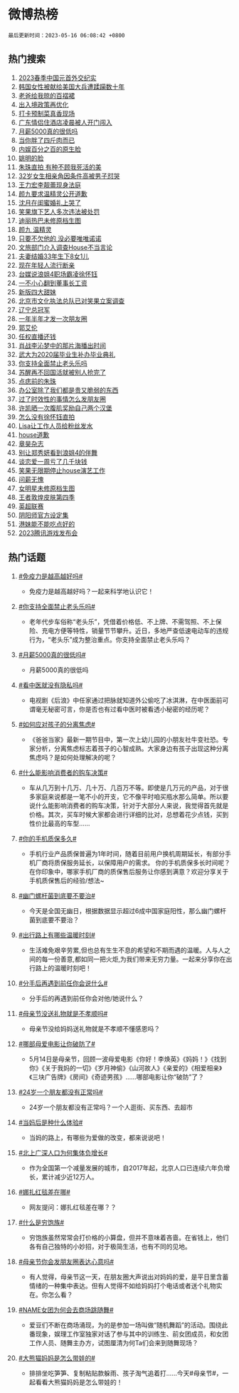 # 微博热榜

`最后更新时间：2023-05-16 06:08:42 +0800`

## 热门搜索

1. [2023春季中国元首外交纪实](https://m.weibo.cn/search?containerid=100103type%3D1%26t%3D10%26q%3D%232023%E6%98%A5%E5%AD%A3%E4%B8%AD%E5%9B%BD%E5%85%83%E9%A6%96%E5%A4%96%E4%BA%A4%E7%BA%AA%E5%AE%9E%23&stream_entry_id=51&isnewpage=1&extparam=seat%3D1%26pos%3D0%26dgr%3D0%26c_type%3D51%26stream_entry_id%3D51%26filter_type%3Drealtimehot%26cate%3D10103%26display_time%3D1684188521%26pre_seqid%3D1684188521049032671159&luicode=10000011&lfid=106003type%253D25%2526t%253D3%2526disable_hot%253D1%2526filter_type%253Drealtimehot)
1. [韩国女性被献给美国大兵遭蹂躏数十年](https://m.weibo.cn/search?containerid=100103type%3D1%26t%3D10%26q%3D%23%E9%9F%A9%E5%9B%BD%E5%A5%B3%E6%80%A7%E8%A2%AB%E7%8C%AE%E7%BB%99%E7%BE%8E%E5%9B%BD%E5%A4%A7%E5%85%B5%E9%81%AD%E8%B9%82%E8%BA%8F%E6%95%B0%E5%8D%81%E5%B9%B4%23&stream_entry_id=31&isnewpage=1&extparam=seat%3D1%26pos%3D0%26realpos%3D1%26c_type%3D31%26lcate%3D5001%26cate%3D5001%26q%3D%2523%25E9%259F%25A9%25E5%259B%25BD%25E5%25A5%25B3%25E6%2580%25A7%25E8%25A2%25AB%25E7%258C%25AE%25E7%25BB%2599%25E7%25BE%258E%25E5%259B%25BD%25E5%25A4%25A7%25E5%2585%25B5%25E9%2581%25AD%25E8%25B9%2582%25E8%25BA%258F%25E6%2595%25B0%25E5%258D%2581%25E5%25B9%25B4%2523%26dgr%3D0%26flag%3D2%26filter_type%3Drealtimehot%26band_rank%3D1%26stream_entry_id%3D31%26display_time%3D1684188521%26pre_seqid%3D1684188521049032671159&luicode=10000011&lfid=106003type%253D25%2526t%253D3%2526disable_hot%253D1%2526filter_type%253Drealtimehot)
1. [老爸给我晾的百褶裙](https://m.weibo.cn/search?containerid=100103type%3D1%26t%3D10%26q%3D%E8%80%81%E7%88%B8%E7%BB%99%E6%88%91%E6%99%BE%E7%9A%84%E7%99%BE%E8%A4%B6%E8%A3%99&stream_entry_id=31&isnewpage=1&extparam=seat%3D1%26pos%3D1%26realpos%3D2%26c_type%3D31%26lcate%3D5001%26cate%3D5001%26q%3D%25E8%2580%2581%25E7%2588%25B8%25E7%25BB%2599%25E6%2588%2591%25E6%2599%25BE%25E7%259A%2584%25E7%2599%25BE%25E8%25A4%25B6%25E8%25A3%2599%26dgr%3D0%26flag%3D2%26filter_type%3Drealtimehot%26band_rank%3D2%26stream_entry_id%3D31%26display_time%3D1684188521%26pre_seqid%3D1684188521049032671159&luicode=10000011&lfid=106003type%253D25%2526t%253D3%2526disable_hot%253D1%2526filter_type%253Drealtimehot)
1. [出入境政策再优化](https://m.weibo.cn/search?containerid=100103type%3D1%26t%3D10%26q%3D%23%E5%87%BA%E5%85%A5%E5%A2%83%E6%94%BF%E7%AD%96%E5%86%8D%E4%BC%98%E5%8C%96%23&stream_entry_id=31&isnewpage=1&extparam=seat%3D1%26pos%3D2%26realpos%3D3%26c_type%3D31%26lcate%3D5001%26cate%3D5001%26q%3D%2523%25E5%2587%25BA%25E5%2585%25A5%25E5%25A2%2583%25E6%2594%25BF%25E7%25AD%2596%25E5%2586%258D%25E4%25BC%2598%25E5%258C%2596%2523%26dgr%3D0%26flag%3D0%26filter_type%3Drealtimehot%26band_rank%3D3%26stream_entry_id%3D31%26display_time%3D1684188521%26pre_seqid%3D1684188521049032671159&luicode=10000011&lfid=106003type%253D25%2526t%253D3%2526disable_hot%253D1%2526filter_type%253Drealtimehot)
1. [打卡预制菜真香现场](https://m.weibo.cn/search?containerid=100103type%3D1%26t%3D10%26q%3D%23%E6%89%93%E5%8D%A1%E9%A2%84%E5%88%B6%E8%8F%9C%E7%9C%9F%E9%A6%99%E7%8E%B0%E5%9C%BA%23&stream_entry_id=31&isnewpage=1&extparam=seat%3D1%26pos%3D3%26stream_entry_id%3D31%26c_type%3D31%26lcate%3D5001%26adid%3D189165%26q%3D%2523%25E6%2589%2593%25E5%258D%25A1%25E9%25A2%2584%25E5%2588%25B6%25E8%258F%259C%25E7%259C%259F%25E9%25A6%2599%25E7%258E%25B0%25E5%259C%25BA%2523%26topic_ad%3D1%26cate%3D5001%26is_ad_pos%3D1%26dgr%3D0%26band_rank%3D4%26filter_type%3Drealtimehot%26display_time%3D1684188521%26pre_seqid%3D1684188521049032671159&luicode=10000011&lfid=106003type%253D25%2526t%253D3%2526disable_hot%253D1%2526filter_type%253Drealtimehot)
1. [广东情侣住酒店凌晨被人开门闯入](https://m.weibo.cn/search?containerid=100103type%3D1%26t%3D10%26q%3D%23%E5%B9%BF%E4%B8%9C%E6%83%85%E4%BE%A3%E4%BD%8F%E9%85%92%E5%BA%97%E5%87%8C%E6%99%A8%E8%A2%AB%E4%BA%BA%E5%BC%80%E9%97%A8%E9%97%AF%E5%85%A5%23&stream_entry_id=31&isnewpage=1&extparam=seat%3D1%26pos%3D4%26realpos%3D4%26c_type%3D31%26lcate%3D5001%26cate%3D5001%26q%3D%2523%25E5%25B9%25BF%25E4%25B8%259C%25E6%2583%2585%25E4%25BE%25A3%25E4%25BD%258F%25E9%2585%2592%25E5%25BA%2597%25E5%2587%258C%25E6%2599%25A8%25E8%25A2%25AB%25E4%25BA%25BA%25E5%25BC%2580%25E9%2597%25A8%25E9%2597%25AF%25E5%2585%25A5%2523%26dgr%3D0%26flag%3D0%26filter_type%3Drealtimehot%26band_rank%3D4%26stream_entry_id%3D31%26display_time%3D1684188521%26pre_seqid%3D1684188521049032671159&luicode=10000011&lfid=106003type%253D25%2526t%253D3%2526disable_hot%253D1%2526filter_type%253Drealtimehot)
1. [月薪5000真的很低吗](https://m.weibo.cn/search?containerid=100103type%3D1%26t%3D10%26q%3D%23%E6%9C%88%E8%96%AA5000%E7%9C%9F%E7%9A%84%E5%BE%88%E4%BD%8E%E5%90%97%23&stream_entry_id=31&isnewpage=1&extparam=seat%3D1%26pos%3D5%26realpos%3D5%26c_type%3D31%26lcate%3D5001%26cate%3D5001%26q%3D%2523%25E6%259C%2588%25E8%2596%25AA5000%25E7%259C%259F%25E7%259A%2584%25E5%25BE%2588%25E4%25BD%258E%25E5%2590%2597%2523%26dgr%3D0%26flag%3D0%26filter_type%3Drealtimehot%26band_rank%3D5%26stream_entry_id%3D31%26display_time%3D1684188521%26pre_seqid%3D1684188521049032671159&luicode=10000011&lfid=106003type%253D25%2526t%253D3%2526disable_hot%253D1%2526filter_type%253Drealtimehot)
1. [当你胖了四斤肉而已](https://m.weibo.cn/search?containerid=100103type%3D1%26t%3D10%26q%3D%23%E5%BD%93%E4%BD%A0%E8%83%96%E4%BA%86%E5%9B%9B%E6%96%A4%E8%82%89%E8%80%8C%E5%B7%B2%23&stream_entry_id=31&isnewpage=1&extparam=seat%3D1%26pos%3D6%26realpos%3D6%26c_type%3D31%26lcate%3D5001%26cate%3D5001%26q%3D%2523%25E5%25BD%2593%25E4%25BD%25A0%25E8%2583%2596%25E4%25BA%2586%25E5%259B%259B%25E6%2596%25A4%25E8%2582%2589%25E8%2580%258C%25E5%25B7%25B2%2523%26dgr%3D0%26flag%3D0%26filter_type%3Drealtimehot%26band_rank%3D6%26stream_entry_id%3D31%26display_time%3D1684188521%26pre_seqid%3D1684188521049032671159&luicode=10000011&lfid=106003type%253D25%2526t%253D3%2526disable_hot%253D1%2526filter_type%253Drealtimehot)
1. [内娱百分之百的原生脸](https://m.weibo.cn/search?containerid=100103type%3D1%26t%3D10%26q%3D%23%E5%86%85%E5%A8%B1%E7%99%BE%E5%88%86%E4%B9%8B%E7%99%BE%E7%9A%84%E5%8E%9F%E7%94%9F%E8%84%B8%23&stream_entry_id=31&isnewpage=1&extparam=seat%3D1%26pos%3D7%26realpos%3D7%26c_type%3D31%26lcate%3D5001%26cate%3D5001%26q%3D%2523%25E5%2586%2585%25E5%25A8%25B1%25E7%2599%25BE%25E5%2588%2586%25E4%25B9%258B%25E7%2599%25BE%25E7%259A%2584%25E5%258E%259F%25E7%2594%259F%25E8%2584%25B8%2523%26dgr%3D0%26flag%3D0%26filter_type%3Drealtimehot%26band_rank%3D7%26stream_entry_id%3D31%26display_time%3D1684188521%26pre_seqid%3D1684188521049032671159&luicode=10000011&lfid=106003type%253D25%2526t%253D3%2526disable_hot%253D1%2526filter_type%253Drealtimehot)
1. [姚明的脸](https://m.weibo.cn/search?containerid=100103type%3D1%26t%3D10%26q%3D%E5%A7%9A%E6%98%8E%E7%9A%84%E8%84%B8&stream_entry_id=31&isnewpage=1&extparam=seat%3D1%26pos%3D8%26realpos%3D8%26c_type%3D31%26lcate%3D5001%26cate%3D5001%26q%3D%25E5%25A7%259A%25E6%2598%258E%25E7%259A%2584%25E8%2584%25B8%26dgr%3D0%26flag%3D0%26filter_type%3Drealtimehot%26band_rank%3D8%26stream_entry_id%3D31%26display_time%3D1684188521%26pre_seqid%3D1684188521049032671159&luicode=10000011&lfid=106003type%253D25%2526t%253D3%2526disable_hot%253D1%2526filter_type%253Drealtimehot)
1. [朱珠直拍 有种不顾我死活的美](https://m.weibo.cn/search?containerid=100103type%3D1%26t%3D10%26q%3D%E6%9C%B1%E7%8F%A0%E7%9B%B4%E6%8B%8D+%E6%9C%89%E7%A7%8D%E4%B8%8D%E9%A1%BE%E6%88%91%E6%AD%BB%E6%B4%BB%E7%9A%84%E7%BE%8E&stream_entry_id=31&isnewpage=1&extparam=seat%3D1%26pos%3D9%26realpos%3D9%26c_type%3D31%26lcate%3D5001%26cate%3D5001%26q%3D%25E6%259C%25B1%25E7%258F%25A0%25E7%259B%25B4%25E6%258B%258D%2520%25E6%259C%2589%25E7%25A7%258D%25E4%25B8%258D%25E9%25A1%25BE%25E6%2588%2591%25E6%25AD%25BB%25E6%25B4%25BB%25E7%259A%2584%25E7%25BE%258E%26dgr%3D0%26flag%3D0%26filter_type%3Drealtimehot%26band_rank%3D9%26stream_entry_id%3D31%26display_time%3D1684188521%26pre_seqid%3D1684188521049032671159&luicode=10000011&lfid=106003type%253D25%2526t%253D3%2526disable_hot%253D1%2526filter_type%253Drealtimehot)
1. [32岁女生相亲角因条件高被男子怼哭](https://m.weibo.cn/search?containerid=100103type%3D1%26t%3D10%26q%3D%2332%E5%B2%81%E5%A5%B3%E7%94%9F%E7%9B%B8%E4%BA%B2%E8%A7%92%E5%9B%A0%E6%9D%A1%E4%BB%B6%E9%AB%98%E8%A2%AB%E7%94%B7%E5%AD%90%E6%80%BC%E5%93%AD%23&stream_entry_id=31&isnewpage=1&extparam=seat%3D1%26pos%3D10%26realpos%3D10%26c_type%3D31%26lcate%3D5001%26cate%3D5001%26q%3D%252332%25E5%25B2%2581%25E5%25A5%25B3%25E7%2594%259F%25E7%259B%25B8%25E4%25BA%25B2%25E8%25A7%2592%25E5%259B%25A0%25E6%259D%25A1%25E4%25BB%25B6%25E9%25AB%2598%25E8%25A2%25AB%25E7%2594%25B7%25E5%25AD%2590%25E6%2580%25BC%25E5%2593%25AD%2523%26dgr%3D0%26flag%3D0%26filter_type%3Drealtimehot%26band_rank%3D10%26stream_entry_id%3D31%26display_time%3D1684188521%26pre_seqid%3D1684188521049032671159&luicode=10000011&lfid=106003type%253D25%2526t%253D3%2526disable_hot%253D1%2526filter_type%253Drealtimehot)
1. [王力宏李靓蕾现身法庭](https://m.weibo.cn/search?containerid=100103type%3D1%26t%3D10%26q%3D%23%E7%8E%8B%E5%8A%9B%E5%AE%8F%E6%9D%8E%E9%9D%93%E8%95%BE%E7%8E%B0%E8%BA%AB%E6%B3%95%E5%BA%AD%23&stream_entry_id=31&isnewpage=1&extparam=seat%3D1%26pos%3D11%26realpos%3D11%26c_type%3D31%26lcate%3D5001%26cate%3D5001%26q%3D%2523%25E7%258E%258B%25E5%258A%259B%25E5%25AE%258F%25E6%259D%258E%25E9%259D%2593%25E8%2595%25BE%25E7%258E%25B0%25E8%25BA%25AB%25E6%25B3%2595%25E5%25BA%25AD%2523%26dgr%3D0%26flag%3D2%26filter_type%3Drealtimehot%26band_rank%3D11%26stream_entry_id%3D31%26display_time%3D1684188521%26pre_seqid%3D1684188521049032671159&luicode=10000011&lfid=106003type%253D25%2526t%253D3%2526disable_hot%253D1%2526filter_type%253Drealtimehot)
1. [颜九要求温精灵公开道歉](https://m.weibo.cn/search?containerid=100103type%3D1%26t%3D10%26q%3D%23%E9%A2%9C%E4%B9%9D%E8%A6%81%E6%B1%82%E6%B8%A9%E7%B2%BE%E7%81%B5%E5%85%AC%E5%BC%80%E9%81%93%E6%AD%89%23&stream_entry_id=31&isnewpage=1&extparam=seat%3D1%26pos%3D12%26realpos%3D12%26c_type%3D31%26lcate%3D5001%26cate%3D5001%26q%3D%2523%25E9%25A2%259C%25E4%25B9%259D%25E8%25A6%2581%25E6%25B1%2582%25E6%25B8%25A9%25E7%25B2%25BE%25E7%2581%25B5%25E5%2585%25AC%25E5%25BC%2580%25E9%2581%2593%25E6%25AD%2589%2523%26dgr%3D0%26flag%3D2%26filter_type%3Drealtimehot%26band_rank%3D12%26stream_entry_id%3D31%26display_time%3D1684188521%26pre_seqid%3D1684188521049032671159&luicode=10000011&lfid=106003type%253D25%2526t%253D3%2526disable_hot%253D1%2526filter_type%253Drealtimehot)
1. [沈月在闺蜜婚礼上哭了](https://m.weibo.cn/search?containerid=100103type%3D1%26t%3D10%26q%3D%23%E6%B2%88%E6%9C%88%E5%9C%A8%E9%97%BA%E8%9C%9C%E5%A9%9A%E7%A4%BC%E4%B8%8A%E5%93%AD%E4%BA%86%23&stream_entry_id=31&isnewpage=1&extparam=seat%3D1%26pos%3D13%26realpos%3D13%26c_type%3D31%26lcate%3D5001%26cate%3D5001%26q%3D%2523%25E6%25B2%2588%25E6%259C%2588%25E5%259C%25A8%25E9%2597%25BA%25E8%259C%259C%25E5%25A9%259A%25E7%25A4%25BC%25E4%25B8%258A%25E5%2593%25AD%25E4%25BA%2586%2523%26dgr%3D0%26flag%3D2%26filter_type%3Drealtimehot%26band_rank%3D13%26stream_entry_id%3D31%26display_time%3D1684188521%26pre_seqid%3D1684188521049032671159&luicode=10000011&lfid=106003type%253D25%2526t%253D3%2526disable_hot%253D1%2526filter_type%253Drealtimehot)
1. [笑果旗下艺人多次违法被处罚](https://m.weibo.cn/search?containerid=100103type%3D1%26t%3D10%26q%3D%23%E7%AC%91%E6%9E%9C%E6%97%97%E4%B8%8B%E8%89%BA%E4%BA%BA%E5%A4%9A%E6%AC%A1%E8%BF%9D%E6%B3%95%E8%A2%AB%E5%A4%84%E7%BD%9A%23&stream_entry_id=31&isnewpage=1&extparam=seat%3D1%26pos%3D14%26realpos%3D14%26c_type%3D31%26lcate%3D5001%26cate%3D5001%26q%3D%2523%25E7%25AC%2591%25E6%259E%259C%25E6%2597%2597%25E4%25B8%258B%25E8%2589%25BA%25E4%25BA%25BA%25E5%25A4%259A%25E6%25AC%25A1%25E8%25BF%259D%25E6%25B3%2595%25E8%25A2%25AB%25E5%25A4%2584%25E7%25BD%259A%2523%26dgr%3D0%26flag%3D2%26filter_type%3Drealtimehot%26band_rank%3D14%26stream_entry_id%3D31%26display_time%3D1684188521%26pre_seqid%3D1684188521049032671159&luicode=10000011&lfid=106003type%253D25%2526t%253D3%2526disable_hot%253D1%2526filter_type%253Drealtimehot)
1. [迪丽热巴未修原档生图](https://m.weibo.cn/search?containerid=100103type%3D1%26t%3D10%26q%3D%23%E8%BF%AA%E4%B8%BD%E7%83%AD%E5%B7%B4%E6%9C%AA%E4%BF%AE%E5%8E%9F%E6%A1%A3%E7%94%9F%E5%9B%BE%23&stream_entry_id=31&isnewpage=1&extparam=seat%3D1%26pos%3D15%26realpos%3D15%26c_type%3D31%26lcate%3D5001%26cate%3D5001%26q%3D%2523%25E8%25BF%25AA%25E4%25B8%25BD%25E7%2583%25AD%25E5%25B7%25B4%25E6%259C%25AA%25E4%25BF%25AE%25E5%258E%259F%25E6%25A1%25A3%25E7%2594%259F%25E5%259B%25BE%2523%26dgr%3D0%26flag%3D0%26filter_type%3Drealtimehot%26band_rank%3D15%26stream_entry_id%3D31%26display_time%3D1684188521%26pre_seqid%3D1684188521049032671159&luicode=10000011&lfid=106003type%253D25%2526t%253D3%2526disable_hot%253D1%2526filter_type%253Drealtimehot)
1. [颜九 温精灵](https://m.weibo.cn/search?containerid=100103type%3D1%26t%3D10%26q%3D%E9%A2%9C%E4%B9%9D+%E6%B8%A9%E7%B2%BE%E7%81%B5&stream_entry_id=31&isnewpage=1&extparam=seat%3D1%26pos%3D16%26realpos%3D16%26c_type%3D31%26lcate%3D5001%26cate%3D5001%26q%3D%25E9%25A2%259C%25E4%25B9%259D%2520%25E6%25B8%25A9%25E7%25B2%25BE%25E7%2581%25B5%26dgr%3D0%26flag%3D0%26filter_type%3Drealtimehot%26band_rank%3D16%26stream_entry_id%3D31%26display_time%3D1684188521%26pre_seqid%3D1684188521049032671159&luicode=10000011&lfid=106003type%253D25%2526t%253D3%2526disable_hot%253D1%2526filter_type%253Drealtimehot)
1. [只要不欠他的 没必要唯唯诺诺](https://m.weibo.cn/search?containerid=100103type%3D1%26t%3D10%26q%3D%E5%8F%AA%E8%A6%81%E4%B8%8D%E6%AC%A0%E4%BB%96%E7%9A%84+%E6%B2%A1%E5%BF%85%E8%A6%81%E5%94%AF%E5%94%AF%E8%AF%BA%E8%AF%BA&stream_entry_id=31&isnewpage=1&extparam=seat%3D1%26pos%3D17%26realpos%3D17%26c_type%3D31%26lcate%3D5001%26cate%3D5001%26q%3D%25E5%258F%25AA%25E8%25A6%2581%25E4%25B8%258D%25E6%25AC%25A0%25E4%25BB%2596%25E7%259A%2584%2520%25E6%25B2%25A1%25E5%25BF%2585%25E8%25A6%2581%25E5%2594%25AF%25E5%2594%25AF%25E8%25AF%25BA%25E8%25AF%25BA%26dgr%3D0%26flag%3D0%26filter_type%3Drealtimehot%26band_rank%3D17%26stream_entry_id%3D31%26display_time%3D1684188521%26pre_seqid%3D1684188521049032671159&luicode=10000011&lfid=106003type%253D25%2526t%253D3%2526disable_hot%253D1%2526filter_type%253Drealtimehot)
1. [文旅部门介入调查House不当言论](https://m.weibo.cn/search?containerid=100103type%3D1%26t%3D10%26q%3D%23%E6%96%87%E6%97%85%E9%83%A8%E9%97%A8%E4%BB%8B%E5%85%A5%E8%B0%83%E6%9F%A5House%E4%B8%8D%E5%BD%93%E8%A8%80%E8%AE%BA%23&stream_entry_id=31&isnewpage=1&extparam=seat%3D1%26pos%3D18%26realpos%3D18%26c_type%3D31%26lcate%3D5001%26cate%3D5001%26q%3D%2523%25E6%2596%2587%25E6%2597%2585%25E9%2583%25A8%25E9%2597%25A8%25E4%25BB%258B%25E5%2585%25A5%25E8%25B0%2583%25E6%259F%25A5House%25E4%25B8%258D%25E5%25BD%2593%25E8%25A8%2580%25E8%25AE%25BA%2523%26dgr%3D0%26flag%3D0%26filter_type%3Drealtimehot%26band_rank%3D18%26stream_entry_id%3D31%26display_time%3D1684188521%26pre_seqid%3D1684188521049032671159&luicode=10000011&lfid=106003type%253D25%2526t%253D3%2526disable_hot%253D1%2526filter_type%253Drealtimehot)
1. [夫妻结婚33年生下8女1儿](https://m.weibo.cn/search?containerid=100103type%3D1%26t%3D10%26q%3D%23%E5%A4%AB%E5%A6%BB%E7%BB%93%E5%A9%9A33%E5%B9%B4%E7%94%9F%E4%B8%8B8%E5%A5%B31%E5%84%BF%23&stream_entry_id=31&isnewpage=1&extparam=seat%3D1%26pos%3D19%26realpos%3D19%26c_type%3D31%26lcate%3D5001%26cate%3D5001%26q%3D%2523%25E5%25A4%25AB%25E5%25A6%25BB%25E7%25BB%2593%25E5%25A9%259A33%25E5%25B9%25B4%25E7%2594%259F%25E4%25B8%258B8%25E5%25A5%25B31%25E5%2584%25BF%2523%26dgr%3D0%26flag%3D0%26filter_type%3Drealtimehot%26band_rank%3D19%26stream_entry_id%3D31%26display_time%3D1684188521%26pre_seqid%3D1684188521049032671159&luicode=10000011&lfid=106003type%253D25%2526t%253D3%2526disable_hot%253D1%2526filter_type%253Drealtimehot)
1. [现在年轻人流行断亲](https://m.weibo.cn/search?containerid=100103type%3D1%26t%3D10%26q%3D%E7%8E%B0%E5%9C%A8%E5%B9%B4%E8%BD%BB%E4%BA%BA%E6%B5%81%E8%A1%8C%E6%96%AD%E4%BA%B2&stream_entry_id=31&isnewpage=1&extparam=seat%3D1%26pos%3D20%26realpos%3D20%26c_type%3D31%26lcate%3D5001%26cate%3D5001%26q%3D%25E7%258E%25B0%25E5%259C%25A8%25E5%25B9%25B4%25E8%25BD%25BB%25E4%25BA%25BA%25E6%25B5%2581%25E8%25A1%258C%25E6%2596%25AD%25E4%25BA%25B2%26dgr%3D0%26flag%3D0%26filter_type%3Drealtimehot%26band_rank%3D20%26stream_entry_id%3D31%26display_time%3D1684188521%26pre_seqid%3D1684188521049032671159&luicode=10000011&lfid=106003type%253D25%2526t%253D3%2526disable_hot%253D1%2526filter_type%253Drealtimehot)
1. [台媒说浪姐4职场霸凌徐怀钰](https://m.weibo.cn/search?containerid=100103type%3D1%26t%3D10%26q%3D%23%E5%8F%B0%E5%AA%92%E8%AF%B4%E6%B5%AA%E5%A7%904%E8%81%8C%E5%9C%BA%E9%9C%B8%E5%87%8C%E5%BE%90%E6%80%80%E9%92%B0%23&stream_entry_id=31&isnewpage=1&extparam=seat%3D1%26pos%3D21%26realpos%3D21%26c_type%3D31%26lcate%3D5001%26cate%3D5001%26q%3D%2523%25E5%258F%25B0%25E5%25AA%2592%25E8%25AF%25B4%25E6%25B5%25AA%25E5%25A7%25904%25E8%2581%258C%25E5%259C%25BA%25E9%259C%25B8%25E5%2587%258C%25E5%25BE%2590%25E6%2580%2580%25E9%2592%25B0%2523%26dgr%3D0%26flag%3D2%26filter_type%3Drealtimehot%26band_rank%3D21%26stream_entry_id%3D31%26display_time%3D1684188521%26pre_seqid%3D1684188521049032671159&luicode=10000011&lfid=106003type%253D25%2526t%253D3%2526disable_hot%253D1%2526filter_type%253Drealtimehot)
1. [一不小心翻到董事长工资](https://m.weibo.cn/search?containerid=100103type%3D1%26t%3D10%26q%3D%23%E4%B8%80%E4%B8%8D%E5%B0%8F%E5%BF%83%E7%BF%BB%E5%88%B0%E8%91%A3%E4%BA%8B%E9%95%BF%E5%B7%A5%E8%B5%84%23&stream_entry_id=31&isnewpage=1&extparam=seat%3D1%26pos%3D22%26realpos%3D22%26c_type%3D31%26lcate%3D5001%26cate%3D5001%26q%3D%2523%25E4%25B8%2580%25E4%25B8%258D%25E5%25B0%258F%25E5%25BF%2583%25E7%25BF%25BB%25E5%2588%25B0%25E8%2591%25A3%25E4%25BA%258B%25E9%2595%25BF%25E5%25B7%25A5%25E8%25B5%2584%2523%26dgr%3D0%26flag%3D0%26filter_type%3Drealtimehot%26band_rank%3D22%26stream_entry_id%3D31%26display_time%3D1684188521%26pre_seqid%3D1684188521049032671159&luicode=10000011&lfid=106003type%253D25%2526t%253D3%2526disable_hot%253D1%2526filter_type%253Drealtimehot)
1. [新版四大甜妹](https://m.weibo.cn/search?containerid=100103type%3D1%26t%3D10%26q%3D%23%E6%96%B0%E7%89%88%E5%9B%9B%E5%A4%A7%E7%94%9C%E5%A6%B9%23&stream_entry_id=31&isnewpage=1&extparam=seat%3D1%26pos%3D23%26realpos%3D23%26c_type%3D31%26lcate%3D5001%26cate%3D5001%26q%3D%2523%25E6%2596%25B0%25E7%2589%2588%25E5%259B%259B%25E5%25A4%25A7%25E7%2594%259C%25E5%25A6%25B9%2523%26dgr%3D0%26flag%3D0%26filter_type%3Drealtimehot%26band_rank%3D23%26stream_entry_id%3D31%26display_time%3D1684188521%26pre_seqid%3D1684188521049032671159&luicode=10000011&lfid=106003type%253D25%2526t%253D3%2526disable_hot%253D1%2526filter_type%253Drealtimehot)
1. [北京市文化执法总队已对笑果立案调查](https://m.weibo.cn/search?containerid=100103type%3D1%26t%3D10%26q%3D%23%E5%8C%97%E4%BA%AC%E5%B8%82%E6%96%87%E5%8C%96%E6%89%A7%E6%B3%95%E6%80%BB%E9%98%9F%E5%B7%B2%E5%AF%B9%E7%AC%91%E6%9E%9C%E7%AB%8B%E6%A1%88%E8%B0%83%E6%9F%A5%23&stream_entry_id=31&isnewpage=1&extparam=seat%3D1%26pos%3D24%26realpos%3D24%26c_type%3D31%26lcate%3D5001%26cate%3D5001%26q%3D%2523%25E5%258C%2597%25E4%25BA%25AC%25E5%25B8%2582%25E6%2596%2587%25E5%258C%2596%25E6%2589%25A7%25E6%25B3%2595%25E6%2580%25BB%25E9%2598%259F%25E5%25B7%25B2%25E5%25AF%25B9%25E7%25AC%2591%25E6%259E%259C%25E7%25AB%258B%25E6%25A1%2588%25E8%25B0%2583%25E6%259F%25A5%2523%26dgr%3D0%26flag%3D0%26filter_type%3Drealtimehot%26band_rank%3D24%26stream_entry_id%3D31%26display_time%3D1684188521%26pre_seqid%3D1684188521049032671159&luicode=10000011&lfid=106003type%253D25%2526t%253D3%2526disable_hot%253D1%2526filter_type%253Drealtimehot)
1. [辽宁总冠军](https://m.weibo.cn/search?containerid=100103type%3D1%26t%3D10%26q%3D%23%E8%BE%BD%E5%AE%81%E6%80%BB%E5%86%A0%E5%86%9B%23&stream_entry_id=31&isnewpage=1&extparam=seat%3D1%26pos%3D25%26realpos%3D25%26c_type%3D31%26lcate%3D5001%26cate%3D5001%26q%3D%2523%25E8%25BE%25BD%25E5%25AE%2581%25E6%2580%25BB%25E5%2586%25A0%25E5%2586%259B%2523%26dgr%3D0%26flag%3D0%26filter_type%3Drealtimehot%26band_rank%3D25%26stream_entry_id%3D31%26display_time%3D1684188521%26pre_seqid%3D1684188521049032671159&luicode=10000011&lfid=106003type%253D25%2526t%253D3%2526disable_hot%253D1%2526filter_type%253Drealtimehot)
1. [一年半年才发一次朋友圈](https://m.weibo.cn/search?containerid=100103type%3D1%26t%3D10%26q%3D%23%E4%B8%80%E5%B9%B4%E5%8D%8A%E5%B9%B4%E6%89%8D%E5%8F%91%E4%B8%80%E6%AC%A1%E6%9C%8B%E5%8F%8B%E5%9C%88%23&stream_entry_id=31&isnewpage=1&extparam=seat%3D1%26pos%3D26%26realpos%3D26%26c_type%3D31%26lcate%3D5001%26cate%3D5001%26q%3D%2523%25E4%25B8%2580%25E5%25B9%25B4%25E5%258D%258A%25E5%25B9%25B4%25E6%2589%258D%25E5%258F%2591%25E4%25B8%2580%25E6%25AC%25A1%25E6%259C%258B%25E5%258F%258B%25E5%259C%2588%2523%26dgr%3D0%26flag%3D0%26filter_type%3Drealtimehot%26band_rank%3D26%26stream_entry_id%3D31%26display_time%3D1684188521%26pre_seqid%3D1684188521049032671159&luicode=10000011&lfid=106003type%253D25%2526t%253D3%2526disable_hot%253D1%2526filter_type%253Drealtimehot)
1. [郭艾伦](https://m.weibo.cn/search?containerid=100103type%3D1%26t%3D10%26q%3D%E9%83%AD%E8%89%BE%E4%BC%A6&stream_entry_id=31&isnewpage=1&extparam=seat%3D1%26pos%3D27%26realpos%3D27%26c_type%3D31%26lcate%3D5001%26cate%3D5001%26q%3D%25E9%2583%25AD%25E8%2589%25BE%25E4%25BC%25A6%26dgr%3D0%26flag%3D0%26filter_type%3Drealtimehot%26band_rank%3D27%26stream_entry_id%3D31%26display_time%3D1684188521%26pre_seqid%3D1684188521049032671159&luicode=10000011&lfid=106003type%253D25%2526t%253D3%2526disable_hot%253D1%2526filter_type%253Drealtimehot)
1. [任权直播还钱](https://m.weibo.cn/search?containerid=100103type%3D1%26t%3D10%26q%3D%E4%BB%BB%E6%9D%83%E7%9B%B4%E6%92%AD%E8%BF%98%E9%92%B1&stream_entry_id=31&isnewpage=1&extparam=seat%3D1%26pos%3D28%26realpos%3D28%26c_type%3D31%26lcate%3D5001%26cate%3D5001%26q%3D%25E4%25BB%25BB%25E6%259D%2583%25E7%259B%25B4%25E6%2592%25AD%25E8%25BF%2598%25E9%2592%25B1%26dgr%3D0%26flag%3D0%26filter_type%3Drealtimehot%26band_rank%3D28%26stream_entry_id%3D31%26display_time%3D1684188521%26pre_seqid%3D1684188521049032671159&luicode=10000011&lfid=106003type%253D25%2526t%253D3%2526disable_hot%253D1%2526filter_type%253Drealtimehot)
1. [肖战李沁梦中的那片海播出时间](https://m.weibo.cn/search?containerid=100103type%3D1%26t%3D10%26q%3D%23%E8%82%96%E6%88%98%E6%9D%8E%E6%B2%81%E6%A2%A6%E4%B8%AD%E7%9A%84%E9%82%A3%E7%89%87%E6%B5%B7%E6%92%AD%E5%87%BA%E6%97%B6%E9%97%B4%23&stream_entry_id=31&isnewpage=1&extparam=seat%3D1%26pos%3D29%26realpos%3D29%26c_type%3D31%26lcate%3D5001%26cate%3D5001%26q%3D%2523%25E8%2582%2596%25E6%2588%2598%25E6%259D%258E%25E6%25B2%2581%25E6%25A2%25A6%25E4%25B8%25AD%25E7%259A%2584%25E9%2582%25A3%25E7%2589%2587%25E6%25B5%25B7%25E6%2592%25AD%25E5%2587%25BA%25E6%2597%25B6%25E9%2597%25B4%2523%26dgr%3D0%26flag%3D0%26filter_type%3Drealtimehot%26band_rank%3D29%26stream_entry_id%3D31%26display_time%3D1684188521%26pre_seqid%3D1684188521049032671159&luicode=10000011&lfid=106003type%253D25%2526t%253D3%2526disable_hot%253D1%2526filter_type%253Drealtimehot)
1. [武大为2020届毕业生补办毕业典礼](https://m.weibo.cn/search?containerid=100103type%3D1%26t%3D10%26q%3D%23%E6%AD%A6%E5%A4%A7%E4%B8%BA2020%E5%B1%8A%E6%AF%95%E4%B8%9A%E7%94%9F%E8%A1%A5%E5%8A%9E%E6%AF%95%E4%B8%9A%E5%85%B8%E7%A4%BC%23&stream_entry_id=31&isnewpage=1&extparam=seat%3D1%26pos%3D30%26realpos%3D30%26c_type%3D31%26lcate%3D5001%26cate%3D5001%26q%3D%2523%25E6%25AD%25A6%25E5%25A4%25A7%25E4%25B8%25BA2020%25E5%25B1%258A%25E6%25AF%2595%25E4%25B8%259A%25E7%2594%259F%25E8%25A1%25A5%25E5%258A%259E%25E6%25AF%2595%25E4%25B8%259A%25E5%2585%25B8%25E7%25A4%25BC%2523%26dgr%3D0%26flag%3D0%26filter_type%3Drealtimehot%26band_rank%3D30%26stream_entry_id%3D31%26display_time%3D1684188521%26pre_seqid%3D1684188521049032671159&luicode=10000011&lfid=106003type%253D25%2526t%253D3%2526disable_hot%253D1%2526filter_type%253Drealtimehot)
1. [你支持全面禁止老头乐吗](https://m.weibo.cn/search?containerid=100103type%3D1%26t%3D10%26q%3D%23%E4%BD%A0%E6%94%AF%E6%8C%81%E5%85%A8%E9%9D%A2%E7%A6%81%E6%AD%A2%E8%80%81%E5%A4%B4%E4%B9%90%E5%90%97%23&stream_entry_id=31&isnewpage=1&extparam=seat%3D1%26pos%3D31%26realpos%3D31%26c_type%3D31%26lcate%3D5001%26cate%3D5001%26q%3D%2523%25E4%25BD%25A0%25E6%2594%25AF%25E6%258C%2581%25E5%2585%25A8%25E9%259D%25A2%25E7%25A6%2581%25E6%25AD%25A2%25E8%2580%2581%25E5%25A4%25B4%25E4%25B9%2590%25E5%2590%2597%2523%26dgr%3D0%26flag%3D0%26filter_type%3Drealtimehot%26band_rank%3D31%26stream_entry_id%3D31%26display_time%3D1684188521%26pre_seqid%3D1684188521049032671159&luicode=10000011&lfid=106003type%253D25%2526t%253D3%2526disable_hot%253D1%2526filter_type%253Drealtimehot)
1. [苏醒再不回国活就被别人抢完了](https://m.weibo.cn/search?containerid=100103type%3D1%26t%3D10%26q%3D%23%E8%8B%8F%E9%86%92%E5%86%8D%E4%B8%8D%E5%9B%9E%E5%9B%BD%E6%B4%BB%E5%B0%B1%E8%A2%AB%E5%88%AB%E4%BA%BA%E6%8A%A2%E5%AE%8C%E4%BA%86%23&stream_entry_id=31&isnewpage=1&extparam=seat%3D1%26pos%3D32%26realpos%3D32%26c_type%3D31%26lcate%3D5001%26cate%3D5001%26q%3D%2523%25E8%258B%258F%25E9%2586%2592%25E5%2586%258D%25E4%25B8%258D%25E5%259B%259E%25E5%259B%25BD%25E6%25B4%25BB%25E5%25B0%25B1%25E8%25A2%25AB%25E5%2588%25AB%25E4%25BA%25BA%25E6%258A%25A2%25E5%25AE%258C%25E4%25BA%2586%2523%26dgr%3D0%26flag%3D0%26filter_type%3Drealtimehot%26band_rank%3D32%26stream_entry_id%3D31%26display_time%3D1684188521%26pre_seqid%3D1684188521049032671159&luicode=10000011&lfid=106003type%253D25%2526t%253D3%2526disable_hot%253D1%2526filter_type%253Drealtimehot)
1. [点痣前的朱珠](https://m.weibo.cn/search?containerid=100103type%3D1%26t%3D10%26q%3D%23%E7%82%B9%E7%97%A3%E5%89%8D%E7%9A%84%E6%9C%B1%E7%8F%A0%23&stream_entry_id=31&isnewpage=1&extparam=seat%3D1%26pos%3D33%26realpos%3D33%26c_type%3D31%26lcate%3D5001%26cate%3D5001%26q%3D%2523%25E7%2582%25B9%25E7%2597%25A3%25E5%2589%258D%25E7%259A%2584%25E6%259C%25B1%25E7%258F%25A0%2523%26dgr%3D0%26flag%3D0%26filter_type%3Drealtimehot%26band_rank%3D33%26stream_entry_id%3D31%26display_time%3D1684188521%26pre_seqid%3D1684188521049032671159&luicode=10000011&lfid=106003type%253D25%2526t%253D3%2526disable_hot%253D1%2526filter_type%253Drealtimehot)
1. [办公室除了我们都是贵又脆弱的东西](https://m.weibo.cn/search?containerid=100103type%3D1%26t%3D10%26q%3D%E5%8A%9E%E5%85%AC%E5%AE%A4%E9%99%A4%E4%BA%86%E6%88%91%E4%BB%AC%E9%83%BD%E6%98%AF%E8%B4%B5%E5%8F%88%E8%84%86%E5%BC%B1%E7%9A%84%E4%B8%9C%E8%A5%BF&stream_entry_id=31&isnewpage=1&extparam=seat%3D1%26pos%3D34%26realpos%3D34%26c_type%3D31%26lcate%3D5001%26cate%3D5001%26q%3D%25E5%258A%259E%25E5%2585%25AC%25E5%25AE%25A4%25E9%2599%25A4%25E4%25BA%2586%25E6%2588%2591%25E4%25BB%25AC%25E9%2583%25BD%25E6%2598%25AF%25E8%25B4%25B5%25E5%258F%2588%25E8%2584%2586%25E5%25BC%25B1%25E7%259A%2584%25E4%25B8%259C%25E8%25A5%25BF%26dgr%3D0%26flag%3D0%26filter_type%3Drealtimehot%26band_rank%3D34%26stream_entry_id%3D31%26display_time%3D1684188521%26pre_seqid%3D1684188521049032671159&luicode=10000011&lfid=106003type%253D25%2526t%253D3%2526disable_hot%253D1%2526filter_type%253Drealtimehot)
1. [过了时效性的事情怎么发朋友圈](https://m.weibo.cn/search?containerid=100103type%3D1%26t%3D10%26q%3D%E8%BF%87%E4%BA%86%E6%97%B6%E6%95%88%E6%80%A7%E7%9A%84%E4%BA%8B%E6%83%85%E6%80%8E%E4%B9%88%E5%8F%91%E6%9C%8B%E5%8F%8B%E5%9C%88&stream_entry_id=31&isnewpage=1&extparam=seat%3D1%26pos%3D35%26realpos%3D35%26c_type%3D31%26lcate%3D5001%26cate%3D5001%26q%3D%25E8%25BF%2587%25E4%25BA%2586%25E6%2597%25B6%25E6%2595%2588%25E6%2580%25A7%25E7%259A%2584%25E4%25BA%258B%25E6%2583%2585%25E6%2580%258E%25E4%25B9%2588%25E5%258F%2591%25E6%259C%258B%25E5%258F%258B%25E5%259C%2588%26dgr%3D0%26flag%3D0%26filter_type%3Drealtimehot%26band_rank%3D35%26stream_entry_id%3D31%26display_time%3D1684188521%26pre_seqid%3D1684188521049032671159&luicode=10000011&lfid=106003type%253D25%2526t%253D3%2526disable_hot%253D1%2526filter_type%253Drealtimehot)
1. [许凯晒一次腹肌奖励自己两个汉堡](https://m.weibo.cn/search?containerid=100103type%3D1%26t%3D10%26q%3D%23%E8%AE%B8%E5%87%AF%E6%99%92%E4%B8%80%E6%AC%A1%E8%85%B9%E8%82%8C%E5%A5%96%E5%8A%B1%E8%87%AA%E5%B7%B1%E4%B8%A4%E4%B8%AA%E6%B1%89%E5%A0%A1%23&stream_entry_id=31&isnewpage=1&extparam=seat%3D1%26pos%3D36%26realpos%3D36%26c_type%3D31%26lcate%3D5001%26cate%3D5001%26q%3D%2523%25E8%25AE%25B8%25E5%2587%25AF%25E6%2599%2592%25E4%25B8%2580%25E6%25AC%25A1%25E8%2585%25B9%25E8%2582%258C%25E5%25A5%2596%25E5%258A%25B1%25E8%2587%25AA%25E5%25B7%25B1%25E4%25B8%25A4%25E4%25B8%25AA%25E6%25B1%2589%25E5%25A0%25A1%2523%26dgr%3D0%26flag%3D0%26filter_type%3Drealtimehot%26band_rank%3D36%26stream_entry_id%3D31%26display_time%3D1684188521%26pre_seqid%3D1684188521049032671159&luicode=10000011&lfid=106003type%253D25%2526t%253D3%2526disable_hot%253D1%2526filter_type%253Drealtimehot)
1. [怎么没有徐怀钰直拍](https://m.weibo.cn/search?containerid=100103type%3D1%26t%3D10%26q%3D%E6%80%8E%E4%B9%88%E6%B2%A1%E6%9C%89%E5%BE%90%E6%80%80%E9%92%B0%E7%9B%B4%E6%8B%8D&stream_entry_id=31&isnewpage=1&extparam=seat%3D1%26pos%3D37%26realpos%3D37%26c_type%3D31%26lcate%3D5001%26cate%3D5001%26q%3D%25E6%2580%258E%25E4%25B9%2588%25E6%25B2%25A1%25E6%259C%2589%25E5%25BE%2590%25E6%2580%2580%25E9%2592%25B0%25E7%259B%25B4%25E6%258B%258D%26dgr%3D0%26flag%3D0%26filter_type%3Drealtimehot%26band_rank%3D37%26stream_entry_id%3D31%26display_time%3D1684188521%26pre_seqid%3D1684188521049032671159&luicode=10000011&lfid=106003type%253D25%2526t%253D3%2526disable_hot%253D1%2526filter_type%253Drealtimehot)
1. [Lisa让工作人员给粉丝发水](https://m.weibo.cn/search?containerid=100103type%3D1%26t%3D10%26q%3D%23Lisa%E8%AE%A9%E5%B7%A5%E4%BD%9C%E4%BA%BA%E5%91%98%E7%BB%99%E7%B2%89%E4%B8%9D%E5%8F%91%E6%B0%B4%23&stream_entry_id=31&isnewpage=1&extparam=seat%3D1%26pos%3D38%26realpos%3D38%26c_type%3D31%26lcate%3D5001%26cate%3D5001%26q%3D%2523Lisa%25E8%25AE%25A9%25E5%25B7%25A5%25E4%25BD%259C%25E4%25BA%25BA%25E5%2591%2598%25E7%25BB%2599%25E7%25B2%2589%25E4%25B8%259D%25E5%258F%2591%25E6%25B0%25B4%2523%26dgr%3D0%26flag%3D0%26filter_type%3Drealtimehot%26band_rank%3D38%26stream_entry_id%3D31%26display_time%3D1684188521%26pre_seqid%3D1684188521049032671159&luicode=10000011&lfid=106003type%253D25%2526t%253D3%2526disable_hot%253D1%2526filter_type%253Drealtimehot)
1. [house道歉](https://m.weibo.cn/search?containerid=100103type%3D1%26t%3D10%26q%3D%23house%E9%81%93%E6%AD%89%23&stream_entry_id=31&isnewpage=1&extparam=seat%3D1%26pos%3D39%26realpos%3D39%26c_type%3D31%26lcate%3D5001%26cate%3D5001%26q%3D%2523house%25E9%2581%2593%25E6%25AD%2589%2523%26dgr%3D0%26flag%3D0%26filter_type%3Drealtimehot%26band_rank%3D39%26stream_entry_id%3D31%26display_time%3D1684188521%26pre_seqid%3D1684188521049032671159&luicode=10000011&lfid=106003type%253D25%2526t%253D3%2526disable_hot%253D1%2526filter_type%253Drealtimehot)
1. [章昊杂志](https://m.weibo.cn/search?containerid=100103type%3D1%26t%3D10%26q%3D%E7%AB%A0%E6%98%8A%E6%9D%82%E5%BF%97&stream_entry_id=31&isnewpage=1&extparam=seat%3D1%26pos%3D40%26realpos%3D40%26c_type%3D31%26lcate%3D5001%26cate%3D5001%26q%3D%25E7%25AB%25A0%25E6%2598%258A%25E6%259D%2582%25E5%25BF%2597%26dgr%3D0%26flag%3D0%26filter_type%3Drealtimehot%26band_rank%3D40%26stream_entry_id%3D31%26display_time%3D1684188521%26pre_seqid%3D1684188521049032671159&luicode=10000011&lfid=106003type%253D25%2526t%253D3%2526disable_hot%253D1%2526filter_type%253Drealtimehot)
1. [别让郑秀妍看到浪姐4的伴舞](https://m.weibo.cn/search?containerid=100103type%3D1%26t%3D10%26q%3D%23%E5%88%AB%E8%AE%A9%E9%83%91%E7%A7%80%E5%A6%8D%E7%9C%8B%E5%88%B0%E6%B5%AA%E5%A7%904%E7%9A%84%E4%BC%B4%E8%88%9E%23&stream_entry_id=31&isnewpage=1&extparam=seat%3D1%26pos%3D41%26realpos%3D41%26c_type%3D31%26lcate%3D5001%26cate%3D5001%26q%3D%2523%25E5%2588%25AB%25E8%25AE%25A9%25E9%2583%2591%25E7%25A7%2580%25E5%25A6%258D%25E7%259C%258B%25E5%2588%25B0%25E6%25B5%25AA%25E5%25A7%25904%25E7%259A%2584%25E4%25BC%25B4%25E8%2588%259E%2523%26dgr%3D0%26flag%3D0%26filter_type%3Drealtimehot%26band_rank%3D41%26stream_entry_id%3D31%26display_time%3D1684188521%26pre_seqid%3D1684188521049032671159&luicode=10000011&lfid=106003type%253D25%2526t%253D3%2526disable_hot%253D1%2526filter_type%253Drealtimehot)
1. [谈恋爱一周亏了几千块钱](https://m.weibo.cn/search?containerid=100103type%3D1%26t%3D10%26q%3D%23%E8%B0%88%E6%81%8B%E7%88%B1%E4%B8%80%E5%91%A8%E4%BA%8F%E4%BA%86%E5%87%A0%E5%8D%83%E5%9D%97%E9%92%B1%23&stream_entry_id=31&isnewpage=1&extparam=seat%3D1%26pos%3D42%26realpos%3D42%26c_type%3D31%26lcate%3D5001%26cate%3D5001%26q%3D%2523%25E8%25B0%2588%25E6%2581%258B%25E7%2588%25B1%25E4%25B8%2580%25E5%2591%25A8%25E4%25BA%258F%25E4%25BA%2586%25E5%2587%25A0%25E5%258D%2583%25E5%259D%2597%25E9%2592%25B1%2523%26dgr%3D0%26flag%3D0%26filter_type%3Drealtimehot%26band_rank%3D42%26stream_entry_id%3D31%26display_time%3D1684188521%26pre_seqid%3D1684188521049032671159&luicode=10000011&lfid=106003type%253D25%2526t%253D3%2526disable_hot%253D1%2526filter_type%253Drealtimehot)
1. [笑果无限期停止house演艺工作](https://m.weibo.cn/search?containerid=100103type%3D1%26t%3D10%26q%3D%23%E7%AC%91%E6%9E%9C%E6%97%A0%E9%99%90%E6%9C%9F%E5%81%9C%E6%AD%A2house%E6%BC%94%E8%89%BA%E5%B7%A5%E4%BD%9C%23&stream_entry_id=31&isnewpage=1&extparam=seat%3D1%26pos%3D43%26realpos%3D43%26c_type%3D31%26lcate%3D5001%26cate%3D5001%26q%3D%2523%25E7%25AC%2591%25E6%259E%259C%25E6%2597%25A0%25E9%2599%2590%25E6%259C%259F%25E5%2581%259C%25E6%25AD%25A2house%25E6%25BC%2594%25E8%2589%25BA%25E5%25B7%25A5%25E4%25BD%259C%2523%26dgr%3D0%26flag%3D0%26filter_type%3Drealtimehot%26band_rank%3D43%26stream_entry_id%3D31%26display_time%3D1684188521%26pre_seqid%3D1684188521049032671159&luicode=10000011&lfid=106003type%253D25%2526t%253D3%2526disable_hot%253D1%2526filter_type%253Drealtimehot)
1. [问薪无愧](https://m.weibo.cn/search?containerid=100103type%3D1%26t%3D10%26q%3D%E9%97%AE%E8%96%AA%E6%97%A0%E6%84%A7&stream_entry_id=31&isnewpage=1&extparam=seat%3D1%26pos%3D44%26realpos%3D44%26c_type%3D31%26lcate%3D5001%26cate%3D5001%26q%3D%25E9%2597%25AE%25E8%2596%25AA%25E6%2597%25A0%25E6%2584%25A7%26dgr%3D0%26flag%3D0%26filter_type%3Drealtimehot%26band_rank%3D44%26stream_entry_id%3D31%26display_time%3D1684188521%26pre_seqid%3D1684188521049032671159&luicode=10000011&lfid=106003type%253D25%2526t%253D3%2526disable_hot%253D1%2526filter_type%253Drealtimehot)
1. [女明星未修原档生图](https://m.weibo.cn/search?containerid=100103type%3D1%26t%3D10%26q%3D%23%E5%A5%B3%E6%98%8E%E6%98%9F%E6%9C%AA%E4%BF%AE%E5%8E%9F%E6%A1%A3%E7%94%9F%E5%9B%BE%23&stream_entry_id=31&isnewpage=1&extparam=seat%3D1%26pos%3D45%26realpos%3D45%26c_type%3D31%26lcate%3D5001%26cate%3D5001%26q%3D%2523%25E5%25A5%25B3%25E6%2598%258E%25E6%2598%259F%25E6%259C%25AA%25E4%25BF%25AE%25E5%258E%259F%25E6%25A1%25A3%25E7%2594%259F%25E5%259B%25BE%2523%26dgr%3D0%26flag%3D0%26filter_type%3Drealtimehot%26band_rank%3D45%26stream_entry_id%3D31%26display_time%3D1684188521%26pre_seqid%3D1684188521049032671159&luicode=10000011&lfid=106003type%253D25%2526t%253D3%2526disable_hot%253D1%2526filter_type%253Drealtimehot)
1. [王者敦煌皮肤第四季](https://m.weibo.cn/search?containerid=100103type%3D1%26t%3D10%26q%3D%23%E7%8E%8B%E8%80%85%E6%95%A6%E7%85%8C%E7%9A%AE%E8%82%A4%E7%AC%AC%E5%9B%9B%E5%AD%A3%23&stream_entry_id=31&isnewpage=1&extparam=seat%3D1%26pos%3D46%26realpos%3D46%26c_type%3D31%26lcate%3D5001%26cate%3D5001%26q%3D%2523%25E7%258E%258B%25E8%2580%2585%25E6%2595%25A6%25E7%2585%258C%25E7%259A%25AE%25E8%2582%25A4%25E7%25AC%25AC%25E5%259B%259B%25E5%25AD%25A3%2523%26dgr%3D0%26flag%3D0%26filter_type%3Drealtimehot%26band_rank%3D46%26stream_entry_id%3D31%26display_time%3D1684188521%26pre_seqid%3D1684188521049032671159&luicode=10000011&lfid=106003type%253D25%2526t%253D3%2526disable_hot%253D1%2526filter_type%253Drealtimehot)
1. [英超联赛](https://m.weibo.cn/search?containerid=100103type%3D1%26t%3D10%26q%3D%E8%8B%B1%E8%B6%85%E8%81%94%E8%B5%9B&stream_entry_id=31&isnewpage=1&extparam=seat%3D1%26pos%3D47%26realpos%3D47%26c_type%3D31%26lcate%3D5001%26cate%3D5001%26q%3D%25E8%258B%25B1%25E8%25B6%2585%25E8%2581%2594%25E8%25B5%259B%26dgr%3D0%26flag%3D0%26filter_type%3Drealtimehot%26band_rank%3D47%26stream_entry_id%3D31%26display_time%3D1684188521%26pre_seqid%3D1684188521049032671159&luicode=10000011&lfid=106003type%253D25%2526t%253D3%2526disable_hot%253D1%2526filter_type%253Drealtimehot)
1. [阴阳师官方设定集](https://m.weibo.cn/search?containerid=100103type%3D1%26t%3D10%26q%3D%23%E9%98%B4%E9%98%B3%E5%B8%88%E5%AE%98%E6%96%B9%E8%AE%BE%E5%AE%9A%E9%9B%86%23&stream_entry_id=31&isnewpage=1&extparam=seat%3D1%26pos%3D48%26realpos%3D48%26c_type%3D31%26lcate%3D5001%26cate%3D5001%26q%3D%2523%25E9%2598%25B4%25E9%2598%25B3%25E5%25B8%2588%25E5%25AE%2598%25E6%2596%25B9%25E8%25AE%25BE%25E5%25AE%259A%25E9%259B%2586%2523%26dgr%3D0%26flag%3D0%26filter_type%3Drealtimehot%26band_rank%3D48%26stream_entry_id%3D31%26display_time%3D1684188521%26pre_seqid%3D1684188521049032671159&luicode=10000011&lfid=106003type%253D25%2526t%253D3%2526disable_hot%253D1%2526filter_type%253Drealtimehot)
1. [港妹能不能吃点好的](https://m.weibo.cn/search?containerid=100103type%3D1%26t%3D10%26q%3D%23%E6%B8%AF%E5%A6%B9%E8%83%BD%E4%B8%8D%E8%83%BD%E5%90%83%E7%82%B9%E5%A5%BD%E7%9A%84%23&stream_entry_id=31&isnewpage=1&extparam=seat%3D1%26pos%3D49%26realpos%3D49%26c_type%3D31%26lcate%3D5001%26cate%3D5001%26q%3D%2523%25E6%25B8%25AF%25E5%25A6%25B9%25E8%2583%25BD%25E4%25B8%258D%25E8%2583%25BD%25E5%2590%2583%25E7%2582%25B9%25E5%25A5%25BD%25E7%259A%2584%2523%26dgr%3D0%26flag%3D0%26filter_type%3Drealtimehot%26band_rank%3D49%26stream_entry_id%3D31%26display_time%3D1684188521%26pre_seqid%3D1684188521049032671159&luicode=10000011&lfid=106003type%253D25%2526t%253D3%2526disable_hot%253D1%2526filter_type%253Drealtimehot)
1. [2023腾讯游戏发布会](https://m.weibo.cn/search?containerid=100103type%3D1%26t%3D10%26q%3D%232023%E8%85%BE%E8%AE%AF%E6%B8%B8%E6%88%8F%E5%8F%91%E5%B8%83%E4%BC%9A%23&stream_entry_id=31&isnewpage=1&extparam=seat%3D1%26pos%3D50%26realpos%3D50%26c_type%3D31%26lcate%3D5001%26cate%3D5001%26q%3D%25232023%25E8%2585%25BE%25E8%25AE%25AF%25E6%25B8%25B8%25E6%2588%258F%25E5%258F%2591%25E5%25B8%2583%25E4%25BC%259A%2523%26dgr%3D0%26flag%3D0%26filter_type%3Drealtimehot%26band_rank%3D50%26stream_entry_id%3D31%26display_time%3D1684188521%26pre_seqid%3D1684188521049032671159&luicode=10000011&lfid=106003type%253D25%2526t%253D3%2526disable_hot%253D1%2526filter_type%253Drealtimehot)

## 热门话题

1. [#免疫力是越高越好吗#](https://m.weibo.cn/search?containerid=231522type%3D1%26t%3D10%26q%3D%23%E5%85%8D%E7%96%AB%E5%8A%9B%E6%98%AF%E8%B6%8A%E9%AB%98%E8%B6%8A%E5%A5%BD%E5%90%97%23&stream_entry_id=128&isnewpage=1&extparam=seat%3D1%26pos%3D1-0-0%26unitid%3D1684118504023%26c_type%3D128%26lcate%3D5004%26dgr%3D0%26cate%3D5004%26display_time%3D1684188522%26pre_seqid%3D168418852221802024145&luicode=10000011&lfid=231648_-_4)
    - 免疫力是越高越好吗？一起来科学地认识它！

1. [#你支持全面禁止老头乐吗#](https://m.weibo.cn/search?containerid=231522type%3D1%26t%3D10%26q%3D%23%E4%BD%A0%E6%94%AF%E6%8C%81%E5%85%A8%E9%9D%A2%E7%A6%81%E6%AD%A2%E8%80%81%E5%A4%B4%E4%B9%90%E5%90%97%23&stream_entry_id=128&isnewpage=1&extparam=seat%3D1%26pos%3D1-0-1%26unitid%3D1684137721959%26c_type%3D128%26lcate%3D5004%26dgr%3D0%26cate%3D5004%26display_time%3D1684188522%26pre_seqid%3D168418852221802024145&luicode=10000011&lfid=231648_-_4)
    - 老年代步车俗称“老头乐”，凭借着价格低、不上牌、不需驾照、不上保险、充电方便等特性，销量节节攀升。近日，多地严查低速电动车的违规行为，“老头乐”成为整治重点。你支持全面禁止老头乐吗？

1. [#月薪5000真的很低吗#](https://m.weibo.cn/search?containerid=231522type%3D1%26t%3D10%26q%3D%23%E6%9C%88%E8%96%AA5000%E7%9C%9F%E7%9A%84%E5%BE%88%E4%BD%8E%E5%90%97%23&stream_entry_id=128&isnewpage=1&extparam=seat%3D1%26pos%3D1-0-2%26unitid%3D1684151856757%26c_type%3D128%26lcate%3D5004%26dgr%3D0%26cate%3D5004%26display_time%3D1684188522%26pre_seqid%3D168418852221802024145&luicode=10000011&lfid=231648_-_4)
    - 月薪5000真的很低吗

1. [#看中医就没有隐私吗#](https://m.weibo.cn/search?containerid=231522type%3D1%26t%3D10%26q%3D%23%E7%9C%8B%E4%B8%AD%E5%8C%BB%E5%B0%B1%E6%B2%A1%E6%9C%89%E9%9A%90%E7%A7%81%E5%90%97%23&stream_entry_id=128&isnewpage=1&extparam=seat%3D1%26pos%3D1-0-3%26unitid%3D1684064799496%26c_type%3D128%26lcate%3D5004%26dgr%3D0%26cate%3D5004%26display_time%3D1684188522%26pre_seqid%3D168418852221802024145&luicode=10000011&lfid=231648_-_4)
    - 电视剧《后浪》中任家通过把脉就知道外公偷吃了冰淇淋，在中医面前可谓毫无秘密可言，你是否也有过看中医时被看透小秘密的经历呢？

1. [#如何应对孩子的分离焦虑#](https://m.weibo.cn/search?containerid=231522type%3D1%26t%3D10%26q%3D%23%E5%A6%82%E4%BD%95%E5%BA%94%E5%AF%B9%E5%AD%A9%E5%AD%90%E7%9A%84%E5%88%86%E7%A6%BB%E7%84%A6%E8%99%91%23&stream_entry_id=128&isnewpage=1&extparam=seat%3D1%26pos%3D1-0-4%26unitid%3D1684127814513%26c_type%3D128%26lcate%3D5004%26dgr%3D0%26cate%3D5004%26display_time%3D1684188522%26pre_seqid%3D168418852221802024145&luicode=10000011&lfid=231648_-_4)
    - 《爸爸当家》最新一期节目中，第一次上幼儿园的小朋友社牛变社恐。专家分析，分离焦虑标志着孩子的心智成熟。大家身边有孩子出现这种分离焦虑吗？是如何处理解决的呢？

1. [#什么能影响消费者的购车决策#](https://m.weibo.cn/search?containerid=231522type%3D1%26t%3D10%26q%3D%23%E4%BB%80%E4%B9%88%E8%83%BD%E5%BD%B1%E5%93%8D%E6%B6%88%E8%B4%B9%E8%80%85%E7%9A%84%E8%B4%AD%E8%BD%A6%E5%86%B3%E7%AD%96%23&stream_entry_id=128&isnewpage=1&extparam=seat%3D1%26pos%3D1-0-5%26unitid%3D1684115500516%26c_type%3D128%26lcate%3D5004%26dgr%3D0%26cate%3D5004%26display_time%3D1684188522%26pre_seqid%3D168418852221802024145&luicode=10000011&lfid=231648_-_4)
    - 车从几万到十几万、几十万、几百万不等。即使是几万元的产品，对于很多家庭来说都是一笔不小的开支，它不像平时咱买瓶水那么简单。所以要说什么能影响消费者的购车决策，针对于大部分人来说，我觉得首先就是价格。其次，买车时候大家都会进行详细的比对，总想着花少点钱，买到性价比最高的车型……

1. [#你的手机质保多久#](https://m.weibo.cn/search?containerid=231522type%3D1%26t%3D10%26q%3D%23%E4%BD%A0%E7%9A%84%E6%89%8B%E6%9C%BA%E8%B4%A8%E4%BF%9D%E5%A4%9A%E4%B9%85%23&stream_entry_id=128&isnewpage=1&extparam=seat%3D1%26pos%3D1-0-6%26unitid%3D1684123313285%26c_type%3D128%26lcate%3D5004%26dgr%3D0%26cate%3D5004%26display_time%3D1684188522%26pre_seqid%3D168418852221802024145&luicode=10000011&lfid=231648_-_4)
    - 手机行业产品质保普遍为1年时间，随着目前用户换机周期延长，有部分手机厂商将质保服务延长，以保障用户的需求。
你的手机质保多长时间呢？在你印象中，哪家手机厂商的质保售后服务让你感到满意？欢迎分享关于手机质保售后的经验/想法~

1. [#幽门螺杆菌到底要不要治#](https://m.weibo.cn/search?containerid=231522type%3D1%26t%3D10%26q%3D%23%E5%B9%BD%E9%97%A8%E8%9E%BA%E6%9D%86%E8%8F%8C%E5%88%B0%E5%BA%95%E8%A6%81%E4%B8%8D%E8%A6%81%E6%B2%BB%23&stream_entry_id=128&isnewpage=1&extparam=seat%3D1%26pos%3D1-0-7%26unitid%3D1684119712153%26c_type%3D128%26lcate%3D5004%26dgr%3D0%26cate%3D5004%26display_time%3D1684188522%26pre_seqid%3D168418852221802024145&luicode=10000011&lfid=231648_-_4)
    - 今天是全国无幽日，根据数据显示超过6成中国家庭阳性，那么幽门螺杆菌到底要不要治？

1. [#出行路上有哪些温暖时刻#](https://m.weibo.cn/search?containerid=231522type%3D1%26t%3D10%26q%3D%23%E5%87%BA%E8%A1%8C%E8%B7%AF%E4%B8%8A%E6%9C%89%E5%93%AA%E4%BA%9B%E6%B8%A9%E6%9A%96%E6%97%B6%E5%88%BB%23&stream_entry_id=128&isnewpage=1&extparam=seat%3D1%26pos%3D1-0-8%26unitid%3D1684142550350%26c_type%3D128%26lcate%3D5004%26dgr%3D0%26cate%3D5004%26display_time%3D1684188522%26pre_seqid%3D168418852221802024145&luicode=10000011&lfid=231648_-_4)
    - 生活难免艰辛劳累,但也总有生生不息的希望和不期而遇的温暖。人与人之间的每一份善意,都如同一把火炬,为我们带来无穷力量。一起来分享你在出行路上的温暖时刻吧！

1. [#分手后再遇到前任你会说什么#](https://m.weibo.cn/search?containerid=231522type%3D1%26t%3D10%26q%3D%23%E5%88%86%E6%89%8B%E5%90%8E%E5%86%8D%E9%81%87%E5%88%B0%E5%89%8D%E4%BB%BB%E4%BD%A0%E4%BC%9A%E8%AF%B4%E4%BB%80%E4%B9%88%23&stream_entry_id=128&isnewpage=1&extparam=seat%3D1%26pos%3D1-0-9%26unitid%3D1684026405789%26c_type%3D128%26lcate%3D5004%26dgr%3D0%26cate%3D5004%26display_time%3D1684188522%26pre_seqid%3D168418852221802024145&luicode=10000011&lfid=231648_-_4)
    - 分手后的再遇到前任你会对他/她说什么？

1. [#母亲节没送礼物就是不孝顺吗#](https://m.weibo.cn/search?containerid=231522type%3D1%26t%3D10%26q%3D%23%E6%AF%8D%E4%BA%B2%E8%8A%82%E6%B2%A1%E9%80%81%E7%A4%BC%E7%89%A9%E5%B0%B1%E6%98%AF%E4%B8%8D%E5%AD%9D%E9%A1%BA%E5%90%97%23&stream_entry_id=128&isnewpage=1&extparam=seat%3D1%26pos%3D1-0-10%26unitid%3D1684024607167%26c_type%3D128%26lcate%3D5004%26dgr%3D0%26cate%3D5004%26display_time%3D1684188522%26pre_seqid%3D168418852221802024145&luicode=10000011&lfid=231648_-_4)
    - 母亲节没给妈妈送礼物就是不孝顺不懂感恩吗？

1. [#哪部母爱电影让你破防了#](https://m.weibo.cn/search?containerid=231522type%3D1%26t%3D10%26q%3D%23%E5%93%AA%E9%83%A8%E6%AF%8D%E7%88%B1%E7%94%B5%E5%BD%B1%E8%AE%A9%E4%BD%A0%E7%A0%B4%E9%98%B2%E4%BA%86%23&stream_entry_id=128&isnewpage=1&extparam=seat%3D1%26pos%3D1-0-11%26unitid%3D1684037216108%26c_type%3D128%26lcate%3D5004%26dgr%3D0%26cate%3D5004%26display_time%3D1684188522%26pre_seqid%3D168418852221802024145&luicode=10000011&lfid=231648_-_4)
    - 5月14日是母亲节，回顾一波母爱电影《你好！李焕英》《妈妈！》《找到你》《关于我妈的一切》《岁月神偷》《山河故人》《亲爱的》《相爱相亲》《三块广告牌》《房间》《奇迹男孩》……哪部电影让你“破防”了？ ​​​

1. [#24岁一个朋友都没有正常吗#](https://m.weibo.cn/search?containerid=231522type%3D1%26t%3D10%26q%3D%2324%E5%B2%81%E4%B8%80%E4%B8%AA%E6%9C%8B%E5%8F%8B%E9%83%BD%E6%B2%A1%E6%9C%89%E6%AD%A3%E5%B8%B8%E5%90%97%23&stream_entry_id=128&isnewpage=1&extparam=seat%3D1%26pos%3D1-0-12%26unitid%3D1684064805018%26c_type%3D128%26lcate%3D5004%26dgr%3D0%26cate%3D5004%26display_time%3D1684188522%26pre_seqid%3D168418852221802024145&luicode=10000011&lfid=231648_-_4)
    - 24岁一个朋友都没有正常吗？一个人逛街、买东西、去超市

1. [#当妈后是种什么体验#](https://m.weibo.cn/search?containerid=231522type%3D1%26t%3D10%26q%3D%23%E5%BD%93%E5%A6%88%E5%90%8E%E6%98%AF%E7%A7%8D%E4%BB%80%E4%B9%88%E4%BD%93%E9%AA%8C%23&stream_entry_id=128&isnewpage=1&extparam=seat%3D1%26pos%3D1-0-13%26unitid%3D1684019836578%26c_type%3D128%26lcate%3D5004%26dgr%3D0%26cate%3D5004%26display_time%3D1684188522%26pre_seqid%3D168418852221802024145&luicode=10000011&lfid=231648_-_4)
    - 当妈的路上，有哪些为爱做的改变，都来说说吧！

1. [#北上广深人口为何集体负增长#](https://m.weibo.cn/search?containerid=231522type%3D1%26t%3D10%26q%3D%23%E5%8C%97%E4%B8%8A%E5%B9%BF%E6%B7%B1%E4%BA%BA%E5%8F%A3%E4%B8%BA%E4%BD%95%E9%9B%86%E4%BD%93%E8%B4%9F%E5%A2%9E%E9%95%BF%23&stream_entry_id=128&isnewpage=1&extparam=seat%3D1%26pos%3D1-0-14%26unitid%3D1684038729052%26c_type%3D128%26lcate%3D5004%26dgr%3D0%26cate%3D5004%26display_time%3D1684188522%26pre_seqid%3D168418852221802024145&luicode=10000011&lfid=231648_-_4)
    - 作为全国第一个减量发展的城市，自2017年起，北京人口已连续六年负增长，累计减少近12万人。

1. [#娜扎红毯差在哪#](https://m.weibo.cn/search?containerid=231522type%3D1%26t%3D10%26q%3D%23%E5%A8%9C%E6%89%8E%E7%BA%A2%E6%AF%AF%E5%B7%AE%E5%9C%A8%E5%93%AA%23&stream_entry_id=128&isnewpage=1&extparam=seat%3D1%26pos%3D1-0-15%26unitid%3D1684027304836%26c_type%3D128%26lcate%3D5004%26dgr%3D0%26cate%3D5004%26display_time%3D1684188522%26pre_seqid%3D168418852221802024145&luicode=10000011&lfid=231648_-_4)
    - 网友提问：娜扎红毯差在哪？？

1. [#什么是穷饱族#](https://m.weibo.cn/search?containerid=231522type%3D1%26t%3D10%26q%3D%23%E4%BB%80%E4%B9%88%E6%98%AF%E7%A9%B7%E9%A5%B1%E6%97%8F%23&stream_entry_id=128&isnewpage=1&extparam=seat%3D1%26pos%3D1-0-16%26unitid%3D1684047725726%26c_type%3D128%26lcate%3D5004%26dgr%3D0%26cate%3D5004%26display_time%3D1684188522%26pre_seqid%3D168418852221802024145&luicode=10000011&lfid=231648_-_4)
    - 穷饱族虽然常常会打价格的小算盘，但并不意味着吝啬。在省钱上，他们各有自己独特的小妙招，对于极简生活，也有不同的见地。

1. [#母亲节你会发朋友圈表达心意吗#](https://m.weibo.cn/search?containerid=231522type%3D1%26t%3D10%26q%3D%23%E6%AF%8D%E4%BA%B2%E8%8A%82%E4%BD%A0%E4%BC%9A%E5%8F%91%E6%9C%8B%E5%8F%8B%E5%9C%88%E8%A1%A8%E8%BE%BE%E5%BF%83%E6%84%8F%E5%90%97%23&stream_entry_id=128&isnewpage=1&extparam=seat%3D1%26pos%3D1-0-17%26unitid%3D1684115797209%26c_type%3D128%26lcate%3D5004%26dgr%3D0%26cate%3D5004%26display_time%3D1684188522%26pre_seqid%3D168418852221802024145&luicode=10000011&lfid=231648_-_4)
    - 有人觉得，母亲节这一天，在朋友圈大声说出对妈妈的爱，是平日里含蓄情绪的一种集中表达。但有人觉得不如给妈妈打个电话或者送个礼物实在。你怎么看？

1. [#NAME女团为何会去商场跳随舞#](https://m.weibo.cn/search?containerid=231522type%3D1%26t%3D10%26q%3D%23NAME%E5%A5%B3%E5%9B%A2%E4%B8%BA%E4%BD%95%E4%BC%9A%E5%8E%BB%E5%95%86%E5%9C%BA%E8%B7%B3%E9%9A%8F%E8%88%9E%23&stream_entry_id=128&isnewpage=1&extparam=seat%3D1%26pos%3D1-0-18%26unitid%3D1684060008163%26c_type%3D128%26lcate%3D5004%26dgr%3D0%26cate%3D5004%26display_time%3D1684188522%26pre_seqid%3D168418852221802024145&luicode=10000011&lfid=231648_-_4)
    - 爱豆们不断在商场涌现，为的是参加一场叫做“随机舞蹈”的活动。围绕此番现象，娱理工作室独家对话了参与其中的训练生、前女团成员，和女团工作人员、随舞主办方，试图厘清为何Ta们会来到随舞现场？

1. [#大熊猫妈妈是怎么带娃的#](https://m.weibo.cn/search?containerid=231522type%3D1%26t%3D10%26q%3D%23%E5%A4%A7%E7%86%8A%E7%8C%AB%E5%A6%88%E5%A6%88%E6%98%AF%E6%80%8E%E4%B9%88%E5%B8%A6%E5%A8%83%E7%9A%84%23&stream_entry_id=128&isnewpage=1&extparam=seat%3D1%26pos%3D1-0-19%26unitid%3D1684043819901%26c_type%3D128%26lcate%3D5004%26dgr%3D0%26cate%3D5004%26display_time%3D1684188522%26pre_seqid%3D168418852221802024145&luicode=10000011&lfid=231648_-_4)
    - 排排坐吃笋笋、复制粘贴款躲雨、孩子淘气追着打……今天#母亲节#，一起看看大熊猫妈妈是怎么带娃的！

